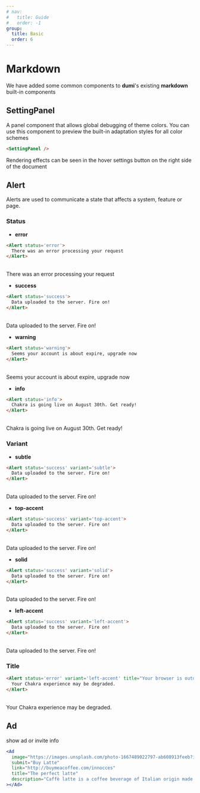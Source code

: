 ```yaml
---
# nav:
#   title: Guide
#   order: -1
group:
  title: Basic
  order: 6
---
```


# Markdown

We have added some common components to **dumi**'s existing **markdown** built-in components

## SettingPanel

A panel component that allows global debugging of theme colors. You can use this component to preview the built-in adaptation styles for all color schemes

```markdown
<SettingPanel />
```

Rendering effects can be seen in the hover settings button on the right side of the document

## Alert

Alerts are used to communicate a state that affects a system, feature or page.

### Status

- **error**

```markdown
<Alert status='error'>
  There was an error processing your request
</Alert>
```

<br />
<Alert status='error'>
  There was an error processing your request
</Alert>
<br />

- **success**

```markdown
<Alert status='success'>
  Data uploaded to the server. Fire on!
</Alert>
```

<br />
<Alert status='success'>
  Data uploaded to the server. Fire on!
</Alert>
<br />

- **warning**

```markdown
<Alert status='warning'>
  Seems your account is about expire, upgrade now
</Alert>
```

<br />
<Alert status='warning'>
  Seems your account is about expire, upgrade now
</Alert>
<br />

- **info**

```markdown
<Alert status='info'>
  Chakra is going live on August 30th. Get ready!
</Alert>
```

<br />
<Alert status='info'>
  Chakra is going live on August 30th. Get ready!
</Alert>
<br />

### Variant

- **subtle**

```markdown
<Alert status='success' variant='subtle'>
  Data uploaded to the server. Fire on!
</Alert>
```

<br />
<Alert status='success' variant='subtle'>
  Data uploaded to the server. Fire on!
</Alert>
<br />

- **top-accent**

```markdown
<Alert status='success' variant='top-accent'>
  Data uploaded to the server. Fire on!
</Alert>
```

<br />
<Alert status='success' variant='top-accent'>
  Data uploaded to the server. Fire on!
</Alert>
<br />

- **solid**

```markdown
<Alert status='success' variant='solid'>
  Data uploaded to the server. Fire on!
</Alert>
```

<br />
<Alert status='success' variant='solid'>
  Data uploaded to the server. Fire on!
</Alert>
<br />

- **left-accent**

```markdown
<Alert status='success' variant='left-accent'>
  Data uploaded to the server. Fire on!
</Alert>
```

<br />
<Alert status='success' variant='left-accent'>
  Data uploaded to the server. Fire on!
</Alert>
<br />

### Title

```markdown
<Alert status='error' variant='left-accent' title="Your browser is outdated!">
  Your Chakra experience may be degraded.
</Alert>
```

<br />
<Alert status='error' variant='left-accent' title="Your browser is outdated!">
  Your Chakra experience may be degraded.
</Alert>
<br />

## Ad

show ad or invite info

```jsx | pure
<Ad
  image="https://images.unsplash.com/photo-1667489022797-ab608913feeb?ixlib=rb-4.0.3&ixid=MnwxMjA3fDB8MHxlZGl0b3JpYWwtZmVlZHw5fHx8ZW58MHx8fHw%3D&auto=format&fit=crop&w=800&q=60"
  submit="Buy Latte"
  link="http://buymeacoffee.com/innocces"
  title="The perfect latte"
  description="Caffè latte is a coffee beverage of Italian origin made with espresso and steamed milk."
></Ad>
```

<br />
<Ad
  image="https://images.unsplash.com/photo-1667489022797-ab608913feeb?ixlib=rb-4.0.3&ixid=MnwxMjA3fDB8MHxlZGl0b3JpYWwtZmVlZHw5fHx8ZW58MHx8fHw%3D&auto=format&fit=crop&w=800&q=60"
  submit="Buy Latte"
  link="http://buymeacoffee.com/innocces"
  title="The perfect latte"
  description="Caffè latte is a coffee beverage of Italian origin made with espresso and steamed milk." 
></Ad>

